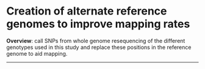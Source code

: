 # Creation of alternate reference genomes to improve mapping rates

**Overview**: call SNPs from whole genome resequencing of the different genotypes used in this study and replace these positions in the reference genome to aid mapping.

---

